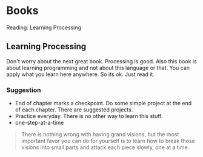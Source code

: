 # Books

Reading: Learning Processing

## Learning Processing

Don't worry about the next great book. Processing is good. Also this book is about learning programming and not about this language or that. You can apply what you learn here anywhere. So its ok. Just read it.

### Suggestion

- End of chapter marks a checkpoint. Do some simple project at the end of each chapter. There are suggested projects.
- Practice everyday. There is no other way to learn this stuff.
- one-step-at-a-time

> There is nothing wrong with having grand visions, but the most important favor you can do for yourself is to learn how to break those visions into small parts and attack each piece slowly, one at a time.
